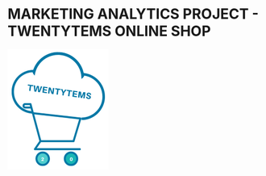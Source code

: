 # MARKETING ANALYTICS PROJECT - TWENTYTEMS ONLINE SHOP


![YouTube image](assets/images/twentytems_logo.png)
